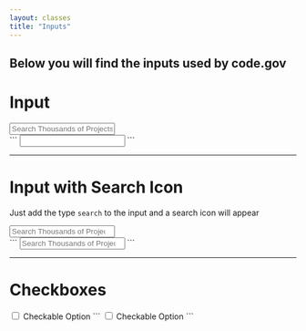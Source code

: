 ```yaml
---
layout: classes
title: "Inputs"
---
```


## Below you will find the inputs used by code.gov

# Input
<div class="banner">
  <input placeholder="Search Thousands of Projects...">
</div>
```
<input>
```

---

# Input with Search Icon
Just add the type `search` to the input and a search icon will appear
<div class="banner">
  <input type="search" placeholder="Search Thousands of Projects...">
</div>
```
<input type="search" placeholder="Search Thousands of Projects...">
```

---

# Checkboxes
<input id="checkbox-1" type="checkbox">
<label for="checkbox-1">Checkable Option</label>
```
<input type="checkbox">
<label>Checkable Option</label>
```
